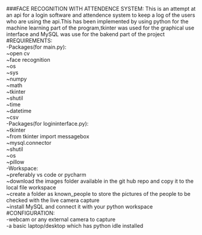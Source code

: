 ###FACE RECOGNITION WITH ATTENDENCE SYSTEM:
This is an attempt at an api for a login software and attendence system to keep a log of the users who are using the api.This has been implemented by using python for the machine learning part of the program,tkinter was used for the graphical use interface and MySQL was use for the bakend part of the project<br/>
#REQUIREMENTS:<br/>
-Packages(for main.py):<br/>
  ~open cv<br/>
  ~face recognition<br/>
  ~os<br/>
  ~sys<br/>
  ~numpy<br/>
  ~math<br/>
  ~tkinter<br/>
  ~shutil<br/>
  ~time<br/>
  ~datetime<br/>
  ~csv<br/>
-Packages(for logininterface.py):<br/>
  ~tkinter<br/>
  ~from tkinter import messagebox<br/>
  ~mysql.connector<br/>
  ~shutil<br/>
  ~os<br/>
  ~pillow<br/>
-Workspace:<br/>
  ~preferably vs code or pycharm<br/>
  ~download the images folder available in the git hub repo and copy it to the local file workspace<br/>
  ~create a folder as known_people to store the  pictures of the people to be checked with the live camera capture<br/>
  ~install MySQL and connect it with your python workspace<br/>
#CONFIGURATION:<br/>
-webcam or any external camera to capture <br/>
-a basic laptop/desktop which has python idle installed<br/>
